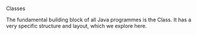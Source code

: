 Classes

The fundamental building block of all Java programmes is the Class. It has a very specific structure and layout, which we explore here.